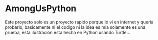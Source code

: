 # AmongUsPython
Este proyecto solo es un proyecto rapido porque lo vi en internet y queria probarlo, basicamente ni el codigo ni la idea es mía solamente es una prueba, esta ilustración esta hecha en Python usando Turtle... 
